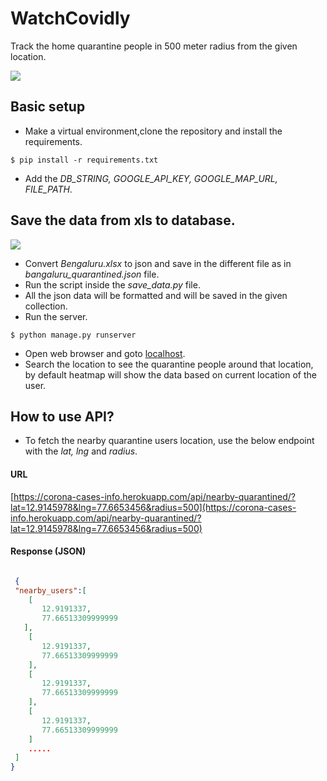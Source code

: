 # WatchCovidly

Track the home quarantine people in 500 meter radius from the given location.


![](quarantine_heatmap.png)


## Basic setup
  * Make a virtual environment,clone the repository and install the requirements.

  ```
  $ pip install -r requirements.txt
  ```
 * Add the *DB_STRING, GOOGLE_API_KEY, GOOGLE_MAP_URL, FILE_PATH*.
 
## Save the data from xls to database.
  ![](banglore_xls.png)
  
  * Convert *Bengaluru.xlsx* to json and save in the different file as in *bangaluru_quarantined.json* file.
  * Run the script inside the *save_data.py* file.
  * All the json data will be formatted and will be saved in the given collection.
  * Run the server.    
     
  ```
  $ python manage.py runserver
  ```
  * Open web browser and goto [localhost](http://127.0.0.1:8000/).
  * Search the location to see the quarantine people around that location, by
    default heatmap will show the data based on current location of the user. 

## How to use API?
  * To fetch the nearby quarantine users location, use the below endpoint with the *lat, lng* and *radius*.
  
  #### URL
  [https://corona-cases-info.herokuapp.com/api/nearby-quarantined/?lat=12.9145978&lng=77.6653456&radius=500](https://corona-cases-info.herokuapp.com/api/nearby-quarantined/?lat=12.9145978&lng=77.6653456&radius=500)
  
  #### Response (JSON) 
  ```json
 
   {
   "nearby_users":[
      [
         12.9191337,
         77.66513309999999
     ],
      [
         12.9191337,
         77.66513309999999
      ],
      [
         12.9191337,
         77.66513309999999
      ],
      [
         12.9191337,
         77.66513309999999
      ]
      .....
   ]
}
  
  
  
  

